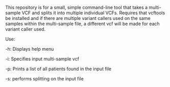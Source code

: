 This repository is for a small, simple command-line tool that takes a multi-sample VCF and splits it into multiple individual 
VCFs. Requires that vcftools be installed and if there are multiple variant callers used on the same samples within the 
multi-sample file, a different vcf will be made for each variant caller used.

Use:

-h: Displays help menu

-i: Specifies input multi-sample vcf

-p: Prints a list of all patients found in the input file

-s: performs splitting on the input file
